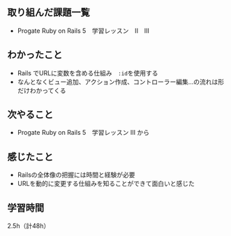 ## 取り組んだ課題一覧
- Progate Ruby on Rails 5　学習レッスン　II　III

## わかったこと
- Rails でURLに変数を含める仕組み　`:id`を使用する
- なんとなくビュー追加、アクション作成、コントローラー編集…の流れは形だけわかってくる

## 次やること
- Progate Ruby on Rails 5　学習レッスン III から

## 感じたこと
- Railsの全体像の把握には時間と経験が必要
- URLを動的に変更する仕組みを知ることができて面白いと感じた

## 学習時間
2.5h（計48h）
